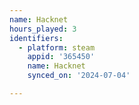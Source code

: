 ```yaml
---
name: Hacknet
hours_played: 3
identifiers:
  - platform: steam
    appid: '365450'
    name: Hacknet
    synced_on: '2024-07-04'

---
```

